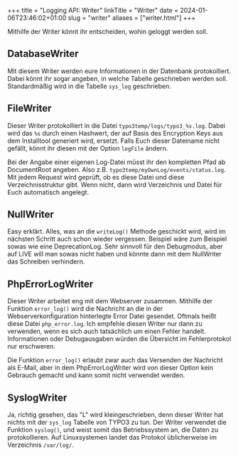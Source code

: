 +++
title = "Logging API: Writer"
linkTitle = "Writer"
date = 2024-01-06T23:46:02+01:00
slug = "writer"
aliases = ["writer.html"]
+++

Mithilfe der Writer könnt ihr entscheiden, wohin geloggt werden soll.

## DatabaseWriter

Mit diesem Writer werden eure Informationen in der Datenbank protokolliert. Dabei könnt ihr sogar angeben, in welche Tabelle geschrieben werden soll. Standardmäßig wird in die Tabelle `sys_log` geschrieben.

## FileWriter

Dieser Writer protokolliert in die Datei `typo3temp/logs/typo3_%s.log`. Dabei wird das `%s` durch einen Hashwert, der auf Basis des Encryption Keys aus dem Installtool generiert wird, ersetzt. Falls Euch dieser Dateiname nicht gefällt, könnt ihr diesen mit der Option `logFile` ändern.

Bei der Angabe einer eigenen Log-Datei müsst ihr den kompletten Pfad ab DocumentRoot angeben. Also z.B. `typo3temp/myOwnLog/events/status.log`. Mit jedem Request wird geprüft, ob es diese Datei und diese Verzeichnisstruktur gibt. Wenn nicht, dann wird Verzeichnis und Datei für Euch automatisch angelegt.

## NullWriter

Easy erklärt. Alles, was an die `writeLog()` Methode geschickt wird, wird im nächsten Schritt auch schon wieder vergessen. Beispiel wäre zum Beispiel sowas wie eine DeprecationLog. Sehr sinnvoll für den Debugmodus, aber auf LIVE will man sowas nicht haben und könnte dann mit dem NullWriter das Schreiben verhindern.

## PhpErrorLogWriter

Dieser Writer arbeitet eng mit dem Webserver zusammen. Mithilfe der Funktion `error_log()` wird die Nachricht an die in der Webserverkonfiguration hinterlegte Error Datei gesendet. Oftmals heißt diese Datei `php_error.log`. Ich empfehle diesen Writer nur dann zu verwenden, wenn es sich auch tatsächlich um einen Fehler handelt. Informationen oder Debugausgaben würden die Übersicht im Fehlerprotokol nur erschweren.

Die Funktion `error_log()` erlaubt zwar auch das Versenden der Nachricht als E-Mail, aber in dem PhpErrorLogWriter wird von dieser Option kein Gebrauch gemacht und kann somit nicht verwendet werden.

## SyslogWriter

Ja, richtig gesehen, das "L" wird kleingeschrieben, denn dieser Writer hat nichts mit der `sys_log` Tabelle von TYPO3 zu tun. Der Writer verwendet die Funktion `syslog()`, und weist somit das Betriebssystem an, die Daten zu protokollieren. Auf Linuxsystemen landet das Protokol üblicherweise im Verzeichnis `/var/log/`.
